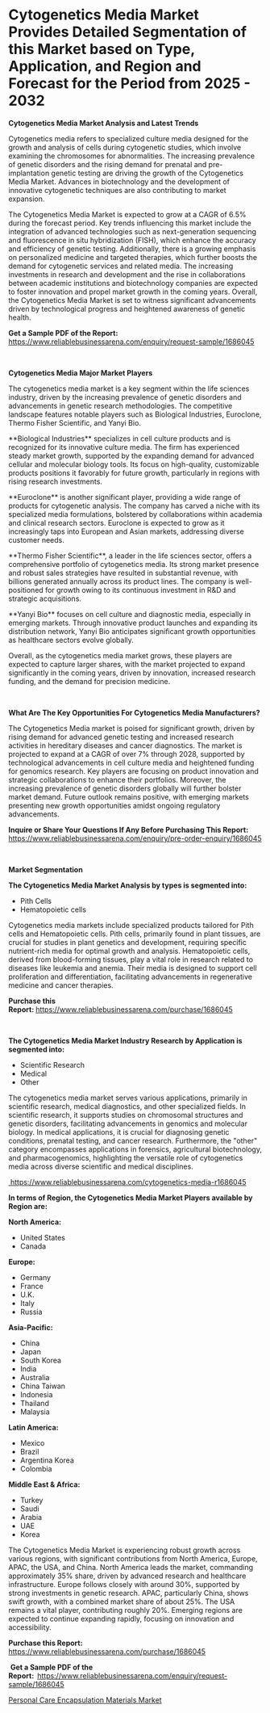 <p><h1>Cytogenetics Media Market Provides Detailed Segmentation of this Market based on Type, Application, and Region and Forecast for the Period from 2025 - 2032</h1></p><p><strong>Cytogenetics Media Market Analysis and Latest Trends</strong></p>
<p><p>Cytogenetics media refers to specialized culture media designed for the growth and analysis of cells during cytogenetic studies, which involve examining the chromosomes for abnormalities. The increasing prevalence of genetic disorders and the rising demand for prenatal and pre-implantation genetic testing are driving the growth of the Cytogenetics Media Market. Advances in biotechnology and the development of innovative cytogenetic techniques are also contributing to market expansion.</p><p>The Cytogenetics Media Market is expected to grow at a CAGR of 6.5% during the forecast period. Key trends influencing this market include the integration of advanced technologies such as next-generation sequencing and fluorescence in situ hybridization (FISH), which enhance the accuracy and efficiency of genetic testing. Additionally, there is a growing emphasis on personalized medicine and targeted therapies, which further boosts the demand for cytogenetic services and related media. The increasing investments in research and development and the rise in collaborations between academic institutions and biotechnology companies are expected to foster innovation and propel market growth in the coming years. Overall, the Cytogenetics Media Market is set to witness significant advancements driven by technological progress and heightened awareness of genetic health.</p></p>
<p><strong>Get a Sample PDF of the Report:&nbsp;</strong> <a href="https://www.reliablebusinessarena.com/enquiry/request-sample/1686045?utm_campaign=3558&utm_medium=2&utm_source=Github&utm_content=ia&utm_term=24032025&utm_id=cytogenetics-media">https://www.reliablebusinessarena.com/enquiry/request-sample/1686045</a></p>
<p>&nbsp;</p>
<p><strong>Cytogenetics Media Major Market Players</strong></p>
<p><p>The cytogenetics media market is a key segment within the life sciences industry, driven by the increasing prevalence of genetic disorders and advancements in genetic research methodologies. The competitive landscape features notable players such as Biological Industries, Euroclone, Thermo Fisher Scientific, and Yanyi Bio.</p><p>**Biological Industries** specializes in cell culture products and is recognized for its innovative culture media. The firm has experienced steady market growth, supported by the expanding demand for advanced cellular and molecular biology tools. Its focus on high-quality, customizable products positions it favorably for future growth, particularly in regions with rising research investments.</p><p>**Euroclone** is another significant player, providing a wide range of products for cytogenetic analysis. The company has carved a niche with its specialized media formulations, bolstered by collaborations within academia and clinical research sectors. Euroclone is expected to grow as it increasingly taps into European and Asian markets, addressing diverse customer needs.</p><p>**Thermo Fisher Scientific**, a leader in the life sciences sector, offers a comprehensive portfolio of cytogenetics media. Its strong market presence and robust sales strategies have resulted in substantial revenue, with billions generated annually across its product lines. The company is well-positioned for growth owing to its continuous investment in R&D and strategic acquisitions.</p><p>**Yanyi Bio** focuses on cell culture and diagnostic media, especially in emerging markets. Through innovative product launches and expanding its distribution network, Yanyi Bio anticipates significant growth opportunities as healthcare sectors evolve globally.</p><p>Overall, as the cytogenetics media market grows, these players are expected to capture larger shares, with the market projected to expand significantly in the coming years, driven by innovation, increased research funding, and the demand for precision medicine.</p></p>
<p>&nbsp;</p>
<p><strong>What Are The Key Opportunities For Cytogenetics Media Manufacturers?</strong></p>
<p><p>The Cytogenetics Media market is poised for significant growth, driven by rising demand for advanced genetic testing and increased research activities in hereditary diseases and cancer diagnostics. The market is projected to expand at a CAGR of over 7% through 2028, supported by technological advancements in cell culture media and heightened funding for genomics research. Key players are focusing on product innovation and strategic collaborations to enhance their portfolios. Moreover, the increasing prevalence of genetic disorders globally will further bolster market demand. Future outlook remains positive, with emerging markets presenting new growth opportunities amidst ongoing regulatory advancements.</p></p>
<p><strong>Inquire or Share Your Questions If Any Before Purchasing This Report:</strong> <a href="https://www.reliablebusinessarena.com/enquiry/pre-order-enquiry/1686045?utm_campaign=3558&utm_medium=2&utm_source=Github&utm_content=ia&utm_term=24032025&utm_id=cytogenetics-media">https://www.reliablebusinessarena.com/enquiry/pre-order-enquiry/1686045</a></p>
<p>&nbsp;</p>
<p><strong>Market Segmentation</strong></p>
<p><strong>The Cytogenetics Media Market Analysis by types is segmented into:</strong></p>
<p><ul><li>Pith Cells</li><li>Hematopoietic cells</li></ul></p>
<p><p>Cytogenetics media markets include specialized products tailored for Pith cells and Hematopoietic cells. Pith cells, primarily found in plant tissues, are crucial for studies in plant genetics and development, requiring specific nutrient-rich media for optimal growth and analysis. Hematopoietic cells, derived from blood-forming tissues, play a vital role in research related to diseases like leukemia and anemia. Their media is designed to support cell proliferation and differentiation, facilitating advancements in regenerative medicine and cancer therapies.</p></p>
<p><strong>Purchase this Report:&nbsp;</strong><a href="https://www.reliablebusinessarena.com/purchase/1686045?utm_campaign=3558&utm_medium=2&utm_source=Github&utm_content=ia&utm_term=24032025&utm_id=cytogenetics-media">https://www.reliablebusinessarena.com/purchase/1686045</a></p>
<p>&nbsp;</p>
<p><strong>The Cytogenetics Media Market Industry Research by Application is segmented into:</strong></p>
<p><ul><li>Scientific Research</li><li>Medical</li><li>Other</li></ul></p>
<p><p>The cytogenetics media market serves various applications, primarily in scientific research, medical diagnostics, and other specialized fields. In scientific research, it supports studies on chromosomal structures and genetic disorders, facilitating advancements in genomics and molecular biology. In medical applications, it is crucial for diagnosing genetic conditions, prenatal testing, and cancer research. Furthermore, the "other" category encompasses applications in forensics, agricultural biotechnology, and pharmacogenomics, highlighting the versatile role of cytogenetics media across diverse scientific and medical disciplines.</p></p>
<p><a href="https://www.reliablebusinessarena.com/cytogenetics-media-r1686045?utm_campaign=3558&utm_medium=2&utm_source=Github&utm_content=ia&utm_term=24032025&utm_id=cytogenetics-media">&nbsp;https://www.reliablebusinessarena.com/cytogenetics-media-r1686045</a></p>
<p><strong>In terms of Region, the Cytogenetics Media Market Players available by Region are:</strong></p>
<p>
    <p> <strong> North America: </strong>
        <ul>
            <li>United States</li>
            <li>Canada</li>
        </ul>
        </p> 
    <p> <strong> Europe: </strong>
        <ul>
            <li>Germany</li>
            <li>France</li>
            <li>U.K.</li>
            <li>Italy</li>
            <li>Russia</li>
        </ul>
        </p> 
    <p> <strong> Asia-Pacific: </strong>
        <ul>
            <li>China</li>
            <li>Japan</li>
            <li>South Korea</li>
            <li>India</li>
            <li>Australia</li>
            <li>China Taiwan</li>
            <li>Indonesia</li>
            <li>Thailand</li>
            <li>Malaysia</li>
        </ul>
        </p> 
    <p> <strong> Latin America: </strong>
        <ul>
            <li>Mexico</li>
            <li>Brazil</li>
            <li>Argentina Korea</li>
            <li>Colombia</li>
        </ul>
        </p> 
    <p> <strong> Middle East & Africa: </strong>
        <ul>
            <li>Turkey</li>
            <li>Saudi</li>
            <li>Arabia</li>
            <li>UAE</li>
            <li>Korea</li>
        </ul>
    </p>
    </p>
<p><p>The Cytogenetics Media Market is experiencing robust growth across various regions, with significant contributions from North America, Europe, APAC, the USA, and China. North America leads the market, commanding approximately 35% share, driven by advanced research and healthcare infrastructure. Europe follows closely with around 30%, supported by strong investments in genetic research. APAC, particularly China, shows swift growth, with a combined market share of about 25%. The USA remains a vital player, contributing roughly 20%. Emerging regions are expected to continue expanding rapidly, focusing on innovation and accessibility.</p></p>
<p><strong>Purchase this Report: </strong><a href="https://www.reliablebusinessarena.com/purchase/1686045?utm_campaign=3558&utm_medium=2&utm_source=Github&utm_content=ia&utm_term=24032025&utm_id=cytogenetics-media">https://www.reliablebusinessarena.com/purchase/1686045</a></p>
<p>&nbsp;<strong>Get a Sample PDF of the Report:&nbsp;&nbsp;</strong><a href="https://www.reliablebusinessarena.com/enquiry/request-sample/1686045?utm_campaign=3558&utm_medium=2&utm_source=Github&utm_content=ia&utm_term=24032025&utm_id=cytogenetics-media">https://www.reliablebusinessarena.com/enquiry/request-sample/1686045</a></p>
<p><strong></strong></p>
<p><p><a href="https://github.com/brabolyrah3h/Market-Research-Report-List-1/blob/main/personal-care-encapsulation-materials-market.md?utm_campaign=3558&utm_medium=2&utm_source=Github&utm_content=ia&utm_term=24032025&utm_id=cytogenetics-media">Personal Care Encapsulation Materials Market</a></p></p>